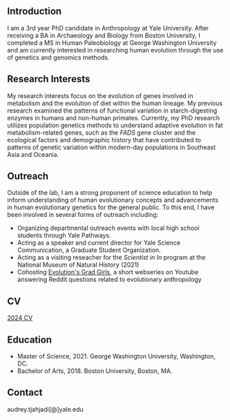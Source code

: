 ## Introduction

I am a 3rd year PhD candidate in Anthropology at Yale University. After receiving a BA in Archaeology and Biology from Boston University, I completed a MS in Human Paleobiology at George Washington University and am currently interested in researching human evolution through the use of genetics and genomics methods. 

## Research Interests

My research interests focus on the evolution of genes involved in metabolism and the evolution of diet within the human lineage. My previous research examined the patterns of functional variation in starch-digesting enzymes in humans and non-human primates. Currently, my PhD research utilizes population genetics methods to understand adaptive evolution in fat metabolism-related genes, such as the *FADS* gene cluster and the ecological factors and demographic history that have contributed to patterns of genetic variation within modern-day populations in Southeast Asia and Oceania. 

## Outreach

Outside of the lab, I am a strong proponent of science education to help inform understanding of human evolutionary concepts and advancements in human evolutionary genetics for the general public. To this end, I have been involved in several forms of outreach including:

- Organizing departmental outreach events with local high school students through Yale Pathways. 
- Acting as a speaker and current director for Yale Science Communication, a Graduate Student Organization.
- Acting as a visiting reseacher for the *Scientist in In* program at the National Museum of Natural History (2021)
- Cohosting [Evolution's Grad Girls](https://www.youtube.com/channel/UCCBhCOoJCOEm0ahysB7Bxyw), a short webseries on Youtube answering Reddit questions related to evolutionary anthropology

## CV

[2024 CV](Tjahjadi_CV_2024_v2.pdf)

## Education

- Master of Science, 2021. George Washington University, Washington, DC. 
- Bachelor of Arts, 2018. Boston University, Boston, MA.

## Contact

audrey.tjahjadi[@]yale.edu


